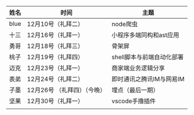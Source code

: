 | 姓名 | 时间                        | 主题                      |
| ---- | --------------------------- | ------------------------- |
| blue | 12月10号（礼拜二）          | node爬虫                  |
| 十三 | 12月16号（礼拜一）          | 小程序多端同构和ast应用   |
| 勇哥 | 12月18号（礼拜三）          | 骨架屏                    |
| 桃子 | 12月19号（礼拜四）          | shell脚本与前端自动化部署 |
| 迈克 | 12月23号（礼拜一）          | 商家端业务逻辑分享        |
| 表弟 | 12月24号（礼拜二）          | 即时通讯之腾讯IM与网易IM  |
| 子墨 | 12月26号 （礼拜四）（今晚） | 埋点（最后一期）          |
| 坚果 | 12月30号（礼拜一）          | vscode手撸插件            |
|      |                             |                           |



